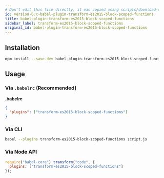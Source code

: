 ```yaml
---
# Don't edit this file directly, it was copied using scripts/download-readmes.js: 
id: version-6.x-babel-plugin-transform-es2015-block-scoped-functions
title: babel-plugin-transform-es2015-block-scoped-functions
sidebar_label: transform-es2015-block-scoped-functions
original_id: babel-plugin-transform-es2015-block-scoped-functions
---
```


## Installation

```sh
npm install --save-dev babel-plugin-transform-es2015-block-scoped-functions
```

## Usage

### Via `.babelrc` (Recommended)

**.babelrc**

```json
{
  "plugins": ["transform-es2015-block-scoped-functions"]
}
```

### Via CLI

```sh
babel --plugins transform-es2015-block-scoped-functions script.js
```

### Via Node API

```javascript
require("babel-core").transform("code", {
  plugins: ["transform-es2015-block-scoped-functions"]
});
```

